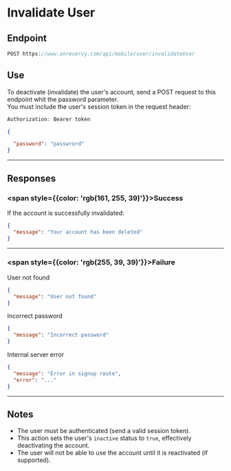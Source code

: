 # Invalidate User

## Endpoint
```ts
POST https://www.onreservy.com/api/mobile/user/invalidateUser
```

## Use
To deactivate (invalidate) the user's account, send a POST request to this endpoint whit the password parameter.  
You must include the user's session token in the request header:

```ts
Authorization: Bearer token
```

```json
{

  "password": "passwrord"
}
```
---

## Responses

### <span style={{color: 'rgb(161, 255, 39)'}}>Success</span>
If the account is successfully invalidated:

```json
{
  "message": "Your account has been deleted"
}
```

---

### <span style={{color: 'rgb(255, 39, 39)'}}>Failure</span>


User not found  
```json
{
  "message": "User not found"
}
```
Incorrect password  
```json
{
  "message": "Incorrect password"
}
```
Internal server error  
```json
{
  "message": "Error in signup route",
  "error": "..."
}
```

---

## Notes

- The user must be authenticated (send a valid session token).
- This action sets the user's `inactive` status to `true`, effectively deactivating the account.
- The user will not be able to use the account until it is reactivated (if supported).